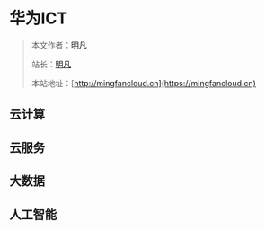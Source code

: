 # 华为ICT

> 本文作者：[明凡]()
>
> 站长：[明凡]()
>
> 本站地址：[http://mingfancloud.cn](https://mingfancloud.cn)


## 云计算


## 云服务


## 大数据


## 人工智能


